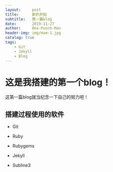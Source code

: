 ```yaml
---
layout:     post
title:      新的开始
subtitle:   第一篇blog
date:       2019-11-27
author:     One-Punch-Man
header-img: img/mam-1.jpg
catalog: true
tags:
    - Git
    - Jekyll
    - Blog
---
```


# 这是我搭建的第一个blog！
 
 这第一篇blog就当纪念一下自己的努力吧！
 
## 搭建过程使用的软件
 
* Git
 
* Ruby
 
* Rubygems
 
* Jekyll
 
* Subline3
 
